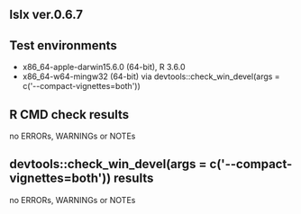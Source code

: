 ## lslx ver.0.6.7

## Test environments
* x86_64-apple-darwin15.6.0 (64-bit), R 3.6.0
* x86_64-w64-mingw32 (64-bit) via devtools::check_win_devel(args = c('--compact-vignettes=both'))

## R CMD check results
no ERRORs, WARNINGs or NOTEs

## devtools::check_win_devel(args = c('--compact-vignettes=both')) results
no ERRORs, WARNINGs or NOTEs
